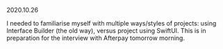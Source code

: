 2020.10.26

I needed to familiarise myself with multiple ways/styles of projects: using Interface Builder (the old way), versus project using SwiftUI. This is in preparation for the interview with Afterpay tomorrow morning.

